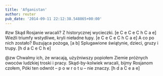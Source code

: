 ```yaml
---
title: 'Afganistan'
author: reuter
pub_date: '2014-09-11 22:12:38.548865+00:00'
---
```


#zw
Skąd Rosjanie wracali? Z historycznej wycieczki. [e C e C e C h C a e]
Wieźli triumfy wstydliwe, kryli nieładne łupy. [e C e C e C h C a e]
A co po nich zostało? Buzująca pożoga, [a b]
Splugawione świątynie, dzieci, gruzy i trupy. [h d a C e C h e]

@zw
Chwalmy ich, że wracają, użyźniwszy popiołem
Ziemie próżnych owoców ludzkiej troski i pracy.
Skąd-by-kolwiek wracali, bijmy Rosjanom czołem,
Póki ten odwrót – p o w r o t u – nie znaczy. [h d a C e a e]